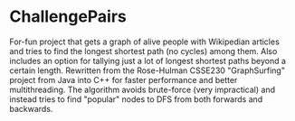 # ChallengePairs
For-fun project that gets a graph of alive people with Wikipedian articles and tries to find the longest shortest path (no cycles) among them. 
Also includes an option for tallying just a lot of longest shortest paths beyond a certain length.
Rewritten from the Rose-Hulman CSSE230 "GraphSurfing" project from Java into C++ for faster performance and better multithreading. The algorithm avoids brute-force (very impractical) and instead tries to find "popular" nodes to DFS from both forwards and backwards.
